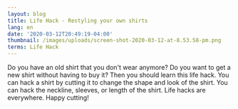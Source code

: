 ```yaml
---
layout: blog
title: Life Hack - Restyling your own shirts
lang: en
date: '2020-03-12T20:49:19-04:00'
thumbnail: /images/uploads/screen-shot-2020-03-12-at-8.53.58-pm.png
terms: Life Hack
---
```

Do you have an old shirt that you don't wear anymore? Do you want to get a new shirt without having to buy it? Then you should learn this life hack. You can hack a shirt by cutting it to change the shape and look of the shirt. You can hack the neckline, sleeves, or length of the shirt. Life hacks are everywhere. Happy cutting!
